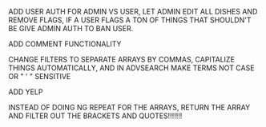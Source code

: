 ADD USER AUTH FOR ADMIN VS USER, LET ADMIN EDIT ALL DISHES AND REMOVE FLAGS, IF A USER FLAGS A TON OF THINGS THAT SHOULDN'T BE GIVE ADMIN AUTH TO BAN USER.



ADD COMMENT FUNCTIONALITY



CHANGE FILTERS TO SEPARATE ARRAYS BY COMMAS, CAPITALIZE THINGS AUTOMATICALLY, AND IN ADVSEARCH MAKE TERMS NOT CASE OR " ' " SENSITIVE



ADD YELP

INSTEAD OF DOING NG REPEAT FOR THE ARRAYS, RETURN THE ARRAY AND FILTER OUT THE BRACKETS AND QUOTES!!!!!!!

